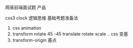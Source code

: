 网易前端面试题 产品

css3 clock 逻辑思维 基础考题准备法

1. css animation
2. transform rotate 45 -45
    translate rotate scale .. css 变基
3. transform-origin 基点